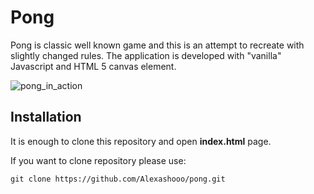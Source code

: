 
# Pong
Pong is classic well known game and this is an attempt to recreate with slightly changed rules.
The application is developed with "vanilla" Javascript and HTML 5 canvas element.

![pong_in_action](https://cloud.githubusercontent.com/assets/13839425/23341578/8c202b08-fc4a-11e6-8115-a59585728a05.png)


## Installation
It is enough to clone this repository and open **index.html** page.

If you want to clone repository please use:
```
git clone https://github.com/Alexashooo/pong.git
```
